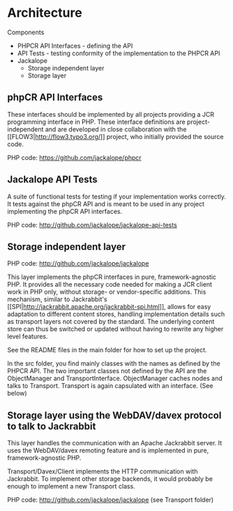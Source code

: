 Architecture
============

Components
* PHPCR API Interfaces - defining the API
* API Tests - testing conformity of the implementation to the PHPCR API
* Jackalope
  * Storage independent layer
  * Storage layer


phpCR API Interfaces
----

These interfaces should be implemented by all projects providing a JCR programming interface in PHP. These interface definitions are project-independent and are developed in close collaboration with the [[FLOW3|http://flow3.typo3.org/]] project, who initially provided the source code.

PHP code: https://github.com/jackalope/phpcr


Jackalope API Tests
----

A suite of functional tests for testing if your implementation works correctly. It tests against the phpCR API and is meant to be used in any project implementing the phpCR API interfaces.

PHP code: http://github.com/jackalope/jackalope-api-tests


Storage independent layer
----

PHP code: http://github.com/jackalope/jackalope

This layer implements the phpCR interfaces in pure, framework-agnostic PHP. It provides all the necessary code needed for making a JCR client work in PHP only, without storage- or vendor-specific additions. This mechanism, similar to Jackrabbit's [[SPI|http://jackrabbit.apache.org/jackrabbit-spi.html]], allows for easy adaptation to different content stores, handling implementation details such as transport layers not covered by the standard. The underlying content store can thus be switched or updated without having to rewrite any higher level features.

See the README files in the main folder for how to set up the project.

In the src folder, you find mainly classes with the names as defined by the
PHPCR API. The two important classes not defined by the API are the
ObjectManager and TransportInterface.
ObjectManager caches nodes and talks to Transport.
Transport is again capsulated with an interface. (See below)


Storage layer using the WebDAV/davex protocol to talk to Jackrabbit
----

This layer handles the communication with an Apache Jackrabbit server. It uses the WebDAV/davex remoting feature and is implemented in pure, framework-agnostic PHP.

Transport/Davex/Client implements the HTTP communication with Jackrabbit. To implement other storage backends, it would probably be enough to implement a new Transport class.

PHP code: http://github.com/jackalope/jackalope (see Transport folder)
